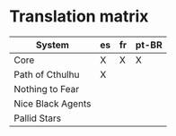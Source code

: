 # Translation matrix

| System            | es | fr | pt-BR |
|-------------------|----|----|-------|
| Core              | X  | X  | X     |
| Path of Cthulhu   | X  |    |       |
| Nothing to Fear   |    |    |       |
| Nice Black Agents |    |    |       |
| Pallid Stars      |    |    |       |
